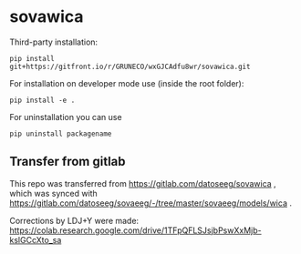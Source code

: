 # sovawica

Third-party installation:

```
pip install git+https://gitfront.io/r/GRUNECO/wxGJCAdfu8wr/sovawica.git
```

For installation on developer mode use (inside the root folder):

```
pip install -e .
```

For uninstallation you can use

```
pip uninstall packagename
```

## Transfer from gitlab

This repo was transferred from https://gitlab.com/datoseeg/sovawica , which was synced with https://gitlab.com/datoseeg/sovaeeg/-/tree/master/sovaeeg/models/wica .

Corrections by LDJ+Y were made: https://colab.research.google.com/drive/1TFpQFLSJsjbPswXxMjb-kslGCcXto_sa
